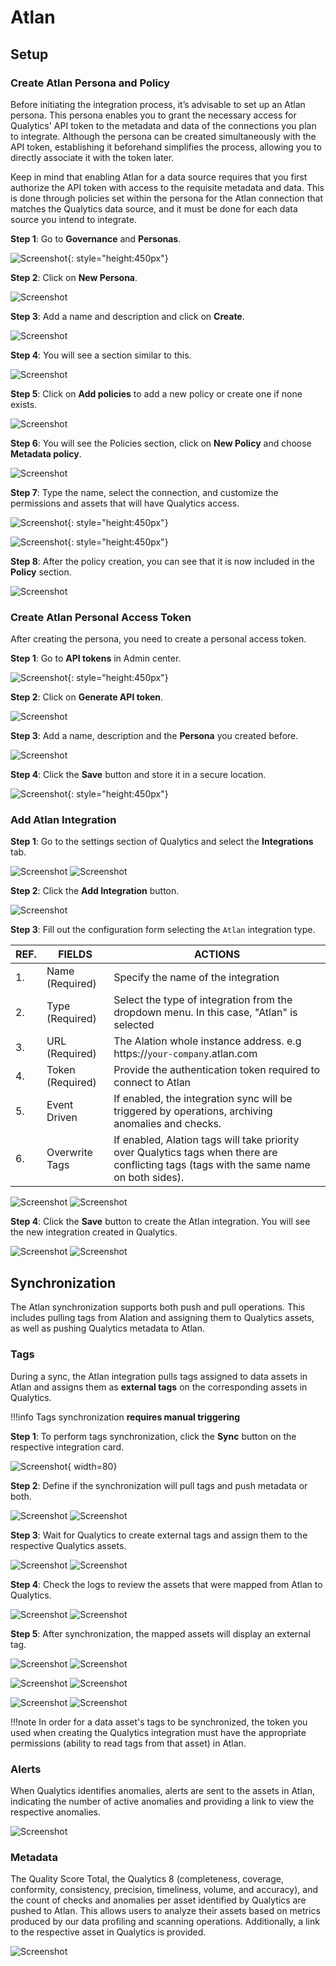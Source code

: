 # Atlan

## Setup

### Create Atlan Persona and Policy

Before initiating the integration process, it’s advisable to set up an Atlan persona. This persona enables you to grant the necessary access for Qualytics' API token to the metadata and data of the connections you plan to integrate. Although the persona can be created simultaneously with the API token, establishing it beforehand simplifies the process, allowing you to directly associate it with the token later.

Keep in mind that enabling Atlan for a data source requires that you first authorize the API token with access to the requisite metadata and data. This is done through policies set within the persona for the Atlan connection that matches the Qualytics data source, and it must be done for each data source you intend to integrate.

**Step 1**: Go to **Governance** and **Personas**.

![Screenshot](../../assets/integrations/atlan-governance-center.png){: style="height:450px"}

**Step 2**: Click on **New Persona**.

![Screenshot](../../assets/integrations/atlan-add-new-persona.png)

**Step 3**: Add a name and description and click on **Create**.

![Screenshot](../../assets/integrations/atlan-create-new-persona.png)

**Step 4**: You will see a section similar to this.

![Screenshot](../../assets/integrations/atlan-new-persona-view.png)

**Step 5**: Click on **Add policies** to add a new policy or create one if none exists.

![Screenshot](../../assets/integrations/atlan-add-policies.png)

**Step 6**: You will see the Policies section, click on **New Policy** and choose **Metadata policy**.

![Screenshot](../../assets/integrations/atlan-new-policy-section.png)

**Step 7**: Type the name, select the connection, and customize the permissions and assets that will have Qualytics access.

![Screenshot](../../assets/integrations/atlan-policy-to-connection.png){: style="height:450px"}

![Screenshot](../../assets/integrations/atlan-metadata-policy-and-assets-configuration.png){: style="height:450px"}

**Step 8**: After the policy creation, you can see that it is now included in the **Policy** section.

![Screenshot](../../assets/integrations/atlan-policy-attached-to-persona.png)

### Create Atlan Personal Access Token

After creating the persona, you need to create a personal access token.

**Step 1**: Go to **API tokens** in Admin center.

![Screenshot](../../assets/integrations/atlan-admin-center.png){: style="height:450px"}

**Step 2**: Click on **Generate API token**.

![Screenshot](../../assets/integrations/atlan-generate-api-token.png)

**Step 3**: Add a name, description and the **Persona** you created before.

![Screenshot](../../assets/integrations/atlan-add-new-api-token.png)

**Step 4**: Click the **Save** button and store it in a secure location.

![Screenshot](../../assets/integrations/atlan-token-generated.png){: style="height:450px"}

### Add Atlan Integration

**Step 1**: Go to the settings section of Qualytics and select the **Integrations** tab.

![Screenshot](../../assets/integrations/qualytics-settings-section-light.png#only-light)
![Screenshot](../../assets/integrations/qualytics-settings-section-dark.png#only-dark)
    
**Step 2**: Click the **Add Integration** button.

![Screenshot](../../assets/integrations/qualytics-add-integration.png)

**Step 3**: Fill out the configuration form selecting the `Atlan` integration type.

| REF. | FIELDS                 | ACTIONS                       |
|------|------------------------|-------------------------------|
| 1️.  | Name (Required)   | Specify the name of the integration |
| 2.  | Type (Required)   | Select the type of integration from the dropdown menu. In this case, "Atlan" is selected |
| 3.  | URL (Required)    | The Alation whole instance address. e.g https://`your-company`.atlan.com |
| 4.  | Token (Required)| Provide the authentication token required to connect to Atlan |
| 5.  | Event Driven | If enabled, the integration sync will be triggered by operations, archiving anomalies and checks. |
| 6.  | Overwrite Tags | If enabled, Alation tags will take priority over Qualytics tags when there are conflicting tags (tags with the same name on both sides). |

![Screenshot](../../assets/integrations/qualytics-add-atlan-integration-light.png#only-light)
![Screenshot](../../assets/integrations/qualytics-add-atlan-integration-dark.png#only-dark)

**Step 4**: Click the **Save** button to create the Atlan integration. You will see the new integration created in Qualytics.

![Screenshot](../../assets/integrations/qualytics-atlan-integration-created-light.png#only-light)
![Screenshot](../../assets/integrations/qualytics-atlan-integration-created-dark.png#only-dark)

## Synchronization

The Atlan synchronization supports both push and pull operations. This includes pulling tags from Alation and assigning them to Qualytics assets, as well as pushing Qualytics metadata to Atlan.

### Tags

During a sync, the Atlan integration pulls tags assigned to data assets in Atlan and assigns them as **external tags** on the corresponding assets in Qualytics.

!!!info
    Tags synchronization **requires manual triggering**

**Step 1**: To perform tags synchronization, click the **Sync** button on the respective integration card.

![Screenshot](../../assets/integrations/qualytics-sync-button.png){ width=80}

**Step 2**: Define if the synchronization will pull tags and push metadata or both.  

![Screenshot](../../assets/integrations/atlan-sync-modal-light.png#only-light)
![Screenshot](../../assets/integrations/atlan-sync-modal-dark.png#only-dark)

**Step 3**: Wait for Qualytics to create external tags and assign them to the respective Qualytics assets.

![Screenshot](../../assets/integrations/qualytics-atlan-syncing-light.png#only-light)
![Screenshot](../../assets/integrations/qualytics-atlan-syncing-dark.png#only-dark)

**Step 4**: Check the logs to review the assets that were mapped from Atlan to Qualytics.

![Screenshot](../../assets/integrations/qualytics-atlan-logs-light.png#only-light)
![Screenshot](../../assets/integrations/qualytics-atlan-logs-dark.png#only-dark)

**Step 5**: After synchronization, the mapped assets will display an external tag.

![Screenshot](../../assets/integrations/qualytics-datastore-external-tag-light.png#only-light)
![Screenshot](../../assets/integrations/qualytics-datastore-external-tag-dark.png#only-dark)

![Screenshot](../../assets/integrations/qualytics-table-external-tag-light.png#only-light)
![Screenshot](../../assets/integrations/qualytics-table-external-tag-dark.png#only-dark)

![Screenshot](../../assets/integrations/qualytics-field-external-tag-light.png#only-light)
![Screenshot](../../assets/integrations/qualytics-field-external-tag-dark.png#only-dark)

!!!note
    In order for a data asset's tags to be synchronized, the token you used when creating the Qualytics integration must have the appropriate permissions (ability to read tags from that asset) in Atlan.


### Alerts

When Qualytics identifies anomalies, alerts are sent to the assets in Atlan, indicating the number of active anomalies and providing a link to view the respective anomalies.

![Screenshot](../../assets/integrations/atlan-qualytics-table-notification.png)

### Metadata

The Quality Score Total, the Qualytics 8 (completeness, coverage, conformity, consistency, precision, timeliness, volume, and accuracy), and the count of checks and anomalies per asset identified by Qualytics are pushed to Atlan. This allows users to analyze their assets based on metrics produced by our data profiling and scanning operations. Additionally, a link to the respective asset in Qualytics is provided.

![Screenshot](../../assets/integrations/atlan-qualytics-custom-metadata.png)
